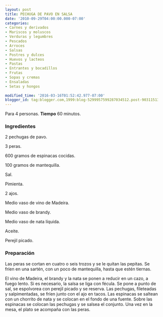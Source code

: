 ```yaml
---
layout: post
title: PECHUGA DE PAVO EN SALSA
date: '2010-09-29T04:00:00.000-07:00'
categories:
- Carnes y derivados
- Mariscos y moluscos
- Verduras y legumbres
- Pescados
- Arroces
- Salsas
- Postres y dulces
- Huevos y lacteos
- Pastas
- Entrantes y bocadillos
- Frutas
- Sopas y cremas
- Ensaladas
- Setas y hongos
 
modified_time: '2016-03-16T01:52:42.977-07:00'
blogger_id: tag:blogger.com,1999:blog-5299957599287034512.post-9031151313191975516
---
```


Para 4 personas.
<b>Tiempo</b> 60 minutos.

<h3>Ingredientes</h3>

2 pechugas de pavo.

3 peras.

600 gramos de espinacas cocidas.

100 gramos de mantequilla.

Sal.

Pimienta.

2 ajos.

Medio vaso de vino de Madeira.

Medio vaso de brandy.

Medio vaso de nata líquida.

Aceite.

Perejil picado.

<h3>Preparación</h3>

Las peras se cortan en cuatro o seis trozos y se le quitan las pepitas. Se fríen en una sartén, con un poco de mantequilla, hasta que estén tiernas.

El vino de Madeira, el brandy y la nata se ponen a reducir en un cazo, a fuego lento. Si es necesario, la salsa se liga con fécula. Se pone a punto de sal, se espolvorea con perejil picado y se reserva. Las pechugas, fileteadas y salpimentadas, se fríen junto con el ajo en tacos. Las espinacas se saltean con un chorrito de nata y se colocan en el fondo de una fuente. Sobre las espinacas se colocan las pechugas y se salsea el conjunto. Una vez en la mesa, el plato se acompaña con las peras.

